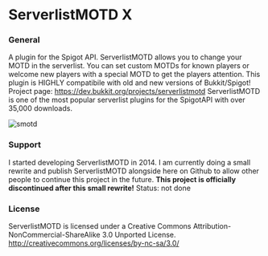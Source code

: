 # ServerlistMOTD X

### General 

A plugin for the Spigot API. ServerlistMOTD allows you to change your MOTD in the serverlist. You can set custom MOTDs for known players or welcome new players with a special MOTD to get the players attention. This plugin is HIGHLY compatibile with old and new versions of Bukkit/Spigot!
Project page: https://dev.bukkit.org/projects/serverlistmotd
ServerlistMOTD is one of the most popular serverlist plugins for the SpigotAPI with over 35,000 downloads.

![smotd](https://i.imgur.com/z3uzpYZ.png)

### Support

I started developing ServerlistMOTD in 2014. I am currently doing a small rewrite and publish ServerlistMOTD alongside here on Github to allow other people to continue this project in the future.
**This project is officially discontinued after this small rewrite!**
Status: not done

### License 

ServerlistMOTD is licensed under a Creative Commons Attribution-NonCommercial-ShareAlike 3.0 Unported License.
http://creativecommons.org/licenses/by-nc-sa/3.0/
